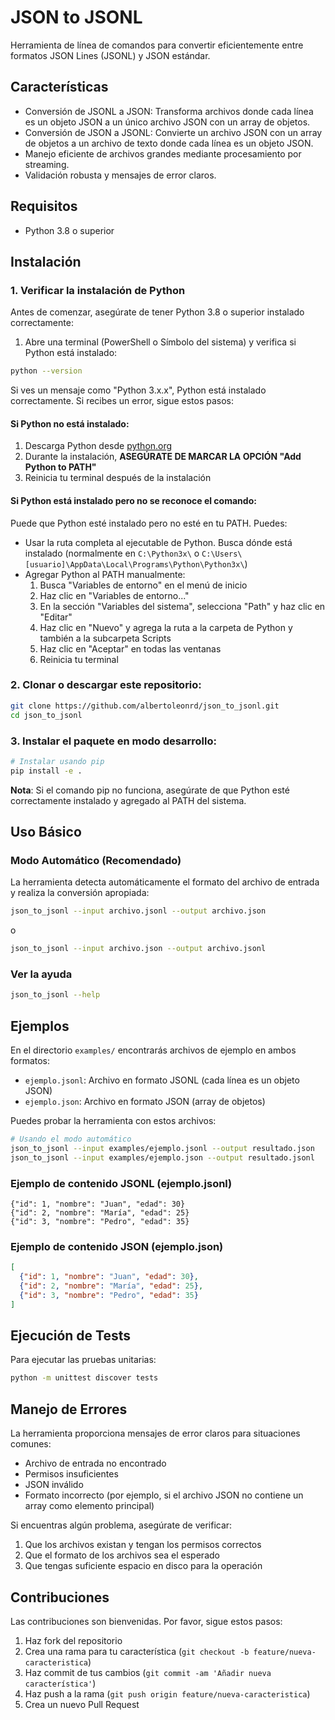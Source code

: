 # JSON to JSONL

Herramienta de línea de comandos para convertir eficientemente entre formatos JSON Lines (JSONL) y JSON estándar.

## Características

- Conversión de JSONL a JSON: Transforma archivos donde cada línea es un objeto JSON a un único archivo JSON con un array de objetos.
- Conversión de JSON a JSONL: Convierte un archivo JSON con un array de objetos a un archivo de texto donde cada línea es un objeto JSON.
- Manejo eficiente de archivos grandes mediante procesamiento por streaming.
- Validación robusta y mensajes de error claros.

## Requisitos

- Python 3.8 o superior

## Instalación

### 1. Verificar la instalación de Python

Antes de comenzar, asegúrate de tener Python 3.8 o superior instalado correctamente:

1. Abre una terminal (PowerShell o Símbolo del sistema) y verifica si Python está instalado:

```bash
python --version
```

Si ves un mensaje como "Python 3.x.x", Python está instalado correctamente. Si recibes un error, sigue estos pasos:

#### Si Python no está instalado:

1. Descarga Python desde [python.org](https://www.python.org/downloads/)
2. Durante la instalación, **ASEGÚRATE DE MARCAR LA OPCIÓN "Add Python to PATH"**
3. Reinicia tu terminal después de la instalación

#### Si Python está instalado pero no se reconoce el comando:

Puede que Python esté instalado pero no esté en tu PATH. Puedes:

- Usar la ruta completa al ejecutable de Python. Busca dónde está instalado (normalmente en `C:\Python3x\` o `C:\Users\[usuario]\AppData\Local\Programs\Python\Python3x\`)
- Agregar Python al PATH manualmente:
  1. Busca "Variables de entorno" en el menú de inicio
  2. Haz clic en "Variables de entorno..."
  3. En la sección "Variables del sistema", selecciona "Path" y haz clic en "Editar"
  4. Haz clic en "Nuevo" y agrega la ruta a la carpeta de Python y también a la subcarpeta Scripts
  5. Haz clic en "Aceptar" en todas las ventanas
  6. Reinicia tu terminal

### 2. Clonar o descargar este repositorio:

```bash
git clone https://github.com/albertoleonrd/json_to_jsonl.git
cd json_to_jsonl
```

### 3. Instalar el paquete en modo desarrollo:

```bash
# Instalar usando pip
pip install -e .
```

**Nota**: Si el comando pip no funciona, asegúrate de que Python esté correctamente instalado y agregado al PATH del sistema.

## Uso Básico

### Modo Automático (Recomendado)

La herramienta detecta automáticamente el formato del archivo de entrada y realiza la conversión apropiada:

```bash
json_to_jsonl --input archivo.jsonl --output archivo.json
```

o

```bash
json_to_jsonl --input archivo.json --output archivo.jsonl
```

### Ver la ayuda

```bash
json_to_jsonl --help
```

## Ejemplos

En el directorio `examples/` encontrarás archivos de ejemplo en ambos formatos:

- `ejemplo.jsonl`: Archivo en formato JSONL (cada línea es un objeto JSON)
- `ejemplo.json`: Archivo en formato JSON (array de objetos)

Puedes probar la herramienta con estos archivos:

```bash
# Usando el modo automático
json_to_jsonl --input examples/ejemplo.jsonl --output resultado.json
json_to_jsonl --input examples/ejemplo.json --output resultado.jsonl
```

### Ejemplo de contenido JSONL (ejemplo.jsonl)

```
{"id": 1, "nombre": "Juan", "edad": 30}
{"id": 2, "nombre": "María", "edad": 25}
{"id": 3, "nombre": "Pedro", "edad": 35}
```

### Ejemplo de contenido JSON (ejemplo.json)

```json
[
  {"id": 1, "nombre": "Juan", "edad": 30},
  {"id": 2, "nombre": "María", "edad": 25},
  {"id": 3, "nombre": "Pedro", "edad": 35}
]
```

## Ejecución de Tests

Para ejecutar las pruebas unitarias:

```bash
python -m unittest discover tests
```

## Manejo de Errores

La herramienta proporciona mensajes de error claros para situaciones comunes:

- Archivo de entrada no encontrado
- Permisos insuficientes
- JSON inválido
- Formato incorrecto (por ejemplo, si el archivo JSON no contiene un array como elemento principal)

Si encuentras algún problema, asegúrate de verificar:

1. Que los archivos existan y tengan los permisos correctos
2. Que el formato de los archivos sea el esperado
3. Que tengas suficiente espacio en disco para la operación

## Contribuciones

Las contribuciones son bienvenidas. Por favor, sigue estos pasos:

1. Haz fork del repositorio
2. Crea una rama para tu característica (`git checkout -b feature/nueva-caracteristica`)
3. Haz commit de tus cambios (`git commit -am 'Añadir nueva característica'`)
4. Haz push a la rama (`git push origin feature/nueva-caracteristica`)
5. Crea un nuevo Pull Request